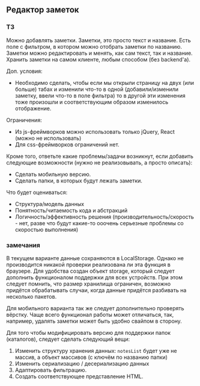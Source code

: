 ## Редактор заметок
### ТЗ

Можно добавлять заметки. Заметки, это просто текст и название.
Есть поле с фильтром, в котором можно отобрать заметки по названию.
Заметки можно редактировать и менять, как сам текст, так и название.
Хранить заметки на самом клиенте, любым способом (без backend'а).


Доп. условия:

- Необходимо сделать, чтобы если мы открыли страницу на двух (или больше) табах
  и изменили что-то в одной (добавили/изменили заметку, ввели что-то в поле фильтра)
  то в другой эти изменения тоже произошли и соответствующим образом изменилось
  отображение.


Ограничения:

- Из js-фреймворков можно использовать только jQuery, React (можно не использовать)
- Для css-фреймворков ограничений нет.


Кроме того, ответьте какие проблемы/задачи возникнут, если добавить следующие
возможности (нужно не реализовывать, а просто описать):

- Сделать мобильную версию.
- Сделать папки, в которых будут лежать заметки.


Что будет оцениваться:

- Структура/модель данных
- Понятность/читаемость кода и абстракций
- Логичность/эффективность решения
  (производительность/скорость - нет, разве что будут
  какие-то ооочень серьезные проблемы со скоростью выполнения)


### замечания

В текущем варианте данные сохраняются в LocalStorage.
Однако не производится никакой проверки реализована ли эта функция в браузере.
Для удобства создан объект storage, который следует дополнить функционалом поддержки для всех устройств.
При этом следует помнить, что размер хранилища ограничен, возможно придётся обрабатывать случаи, когда данные придётся разбивать на несколько пакетов.

Для мобильного варианта так же следует дополнительно проверять вёрстку.
Чаще всего функционал работы может отличаться, так, например, удалять заметки может быть удобно свайпом в сторону.

Для того чтобы модифицировать версию для поддержки папок (каталогов), следует сделать следующий вещи:

1. Изменить структуру хранения данных: `notesList` будет уже не массив, а объект массивов (с ключём по названию папки)
2. Изменить сериализацию / десериализацию данных
3. Адаптировать фильтрацию.
4. Создать соответствующее представление HTML.